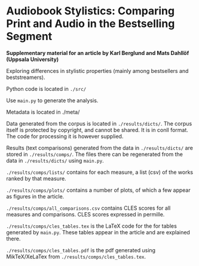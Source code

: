 # Audiobook Stylistics: Comparing Print and Audio in the Bestselling Segment

**Supplementary material for an article by Karl Berglund and Mats Dahllöf (Uppsala University)**

Exploring differences in stylistic properties (mainly among bestsellers and beststreamers).

Python code is located in `./src/` 

Use `main.py` to generate the analysis.
    
Metadata is located in ./meta/

Data generated from the corpus is located in `./results/dicts/`. The corpus itself is
protected by copyright, and cannot be shared. It is in conll format. The code for
processing it is however supplied.

Results (text comparisons) generated from the data in `./results/dicts/` are stored in
`./results/comps/`. The files there can be regenerated from the data in `./results/dicts/`
using `main.py`.

`./results/comps/lists/` contains for each measure, a list (csv) of the works ranked by that measure.

`./results/comps/plots/` contains a number of plots, of which a few appear as figures in the article.

`./results/comps/all_comparisons.csv` contains CLES scores for all measures and
comparisons. CLES scores expressed in permille.

`./results/comps/cles_tables.tex` is the LaTeX code for the for tables generated by `main.py`. These tables appear in the article and are explained there.

`./results/comps/cles_tables.pdf` is the pdf generated using MikTeX/XeLaTex 
from `./results/comps/cles_tables.tex`.



